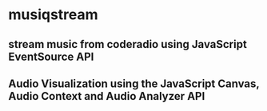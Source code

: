 # musiqstream

## stream music from coderadio using JavaScript EventSource API

## Audio Visualization using the JavaScript Canvas, Audio Context and Audio Analyzer API

